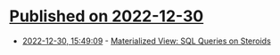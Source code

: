 # [Published on 2022-12-30](index.md)

* [2022-12-30, 15:49:09](https://news.ycombinator.com/item?id=34186098) - [Materialized View: SQL Queries on Steroids](https://dinesh.wiki/posts/materialized_view_sql_queries_on_steroids/)
